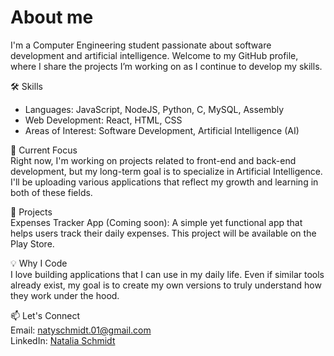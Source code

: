 # About me

I'm a Computer Engineering student passionate about software development and artificial intelligence. Welcome to my GitHub profile, where I share the projects I’m working on as I continue to develop my skills.  

🛠️ Skills  

- Languages: JavaScript, NodeJS, Python, C, MySQL, Assembly  
- Web Development: React, HTML, CSS  
- Areas of Interest: Software Development, Artificial Intelligence (AI)  

🌱 Current Focus  
Right now, I'm working on projects related to front-end and back-end development, but my long-term goal is to specialize in Artificial Intelligence. I'll be uploading various applications that reflect my growth and learning in both of these fields.

🚀 Projects  
Expenses Tracker App (Coming soon): A simple yet functional app that helps users track their daily expenses. This project will be available on the Play Store.

💡 Why I Code  
I love building applications that I can use in my daily life. Even if similar tools already exist, my goal is to create my own versions to truly understand how they work under the hood.

📫 Let's Connect  
Email: natyschmidt.01@gmail.com  
LinkedIn: [Natalia Schmidt](https://www.linkedin.com/in/natalia-schmidt-0249a11ba/)
